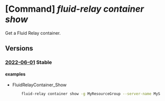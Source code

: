 # [Command] _fluid-relay container show_

Get a Fluid Relay container.

## Versions

### [2022-06-01](/Resources/mgmt-plane/L3N1YnNjcmlwdGlvbnMve30vcmVzb3VyY2Vncm91cHMve30vcHJvdmlkZXJzL21pY3Jvc29mdC5mbHVpZHJlbGF5L2ZsdWlkcmVsYXlzZXJ2ZXJzL3t9L2ZsdWlkcmVsYXljb250YWluZXJzL3t9/2022-06-01.xml) **Stable**

<!-- mgmt-plane /subscriptions/{}/resourcegroups/{}/providers/microsoft.fluidrelay/fluidrelayservers/{}/fluidrelaycontainers/{} 2022-06-01 -->

#### examples

- FluidRelayContainer_Show
    ```bash
        fluid-relay container show -g MyResourceGroup --server-name MyServerName -n MyContainerName
    ```
